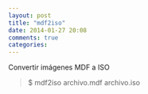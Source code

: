 ```yaml
---
layout: post
title: "mdf2iso"
date: 2014-01-27 20:08
comments: true
categories: 
---
```

Convertir imágenes MDF a ISO 

>$ mdf2iso archivo.mdf archivo.iso

